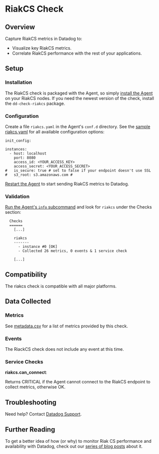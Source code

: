 # RiakCS Check

## Overview

Capture RiakCS metrics in Datadog to:

* Visualize key RiakCS metrics.
* Correlate RiakCS performance with the rest of your applications.

## Setup
### Installation

The RiakCS check is packaged with the Agent, so simply [install the Agent](https://app.datadoghq.com/account/settings#agent) on your RiakCS nodes. If you need the newest version of the check, install the `dd-check-riakcs` package.

### Configuration

Create a file `riakcs.yaml` in the Agent's `conf.d` directory. See the [sample riakcs.yaml](https://github.com/DataDog/integrations-core/blob/master/riakcs/conf.yaml.default) for all available configuration options:

```
init_config:

instances:
  - host: localhost 
    port: 8080 
    access_id: <YOUR_ACCESS_KEY>
    access_secret: <YOUR_ACCESS_SECRET>
#   is_secure: true # set to false if your endpoint doesn't use SSL
#   s3_root: s3.amazonaws.com # 
```

[Restart the Agent](https://help.datadoghq.com/hc/en-us/articles/203764515-Start-Stop-Restart-the-Datadog-Agent) to start sending RiakCS metrics to Datadog.

### Validation

[Run the Agent's `info` subcommand](https://help.datadoghq.com/hc/en-us/articles/203764635-Agent-Status-and-Information) and look for `riakcs` under the Checks section:

```
  Checks
  ======
    [...]

    riakcs
    -------
      - instance #0 [OK]
      - Collected 26 metrics, 0 events & 1 service check

    [...]
```

## Compatibility

The riakcs check is compatible with all major platforms.

## Data Collected
### Metrics

See [metadata.csv](https://github.com/DataDog/integrations-core/blob/master/riakcs/metadata.csv) for a list of metrics provided by this check.

### Events
The RiackCS check does not include any event at this time.

### Service Checks

**riakcs.can_connect**:

Returns CRITICAL if the Agent cannot connect to the RiakCS endpoint to collect metrics, otherwise OK.

## Troubleshooting
Need help? Contact [Datadog Support](http://docs.datadoghq.com/help/).

## Further Reading
To get a better idea of how (or why) to monitor Riak CS performance and availability with Datadog, check out our [series of blog posts](https://www.datadoghq.com/blog/monitor-riak-cs-performance-and-availability/) about it.
